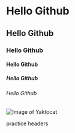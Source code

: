 # Hello Github
## Hello Github
### Hello Github
#### Hello Github
##### Hello Github
###### Hello Github

![Image of Yaktocat](https://octodex.github.com/images/yaktocat.png)

practice headers
